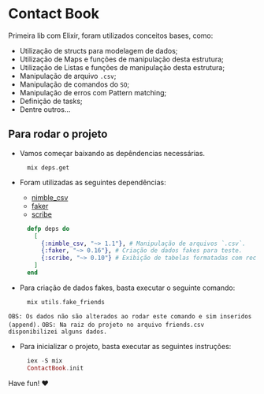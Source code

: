 # Contact Book

Primeira lib com Elixir, foram utilizados conceitos bases, como:

- Utilização de structs para modelagem de dados;
- Utilização de Maps e funções de manipulação desta estrutura;
- Utilização de Listas e funções de manipulação desta estrutura;
- Manipulação de arquivo `.csv`;
- Manipulação de comandos do `SO`;
- Manipulação de erros com Pattern matching;
- Definição de tasks;
- Dentre outros...

## Para rodar o projeto

- Vamos começar baixando as depêndencias necessárias.
  
  ```terminal
    mix deps.get
  ```

- Foram utilizadas as seguintes dependências:
  - [nimble_csv](https://github.com/dashbitco/nimble_csv)
  - [faker](https://github.com/elixirs/faker)
  - [scribe](https://github.com/codedge-llc/scribe)
  
  ```elixir
    defp deps do
      [
        {:nimble_csv, "~> 1.1"}, # Manipulação de arquivos `.csv`.
        {:faker, "~> 0.16"}, # Criação de dados fakes para teste.
        {:scribe, "~> 0.10"} # Exibição de tabelas formatadas com recurso de paginação.
      ]
    end
  ```

- Para criação de dados fakes, basta executar o seguinte comando:
  
  ```elixir
    mix utils.fake_friends
  ```

`OBS: Os dados não são alterados ao rodar este comando e sim inseridos (append).`
`OBS: Na raiz do projeto no arquivo friends.csv disponibilizei alguns dados.`

- Para inicializar o projeto, basta executar as seguintes instruções:
  
  ```elixir
    iex -S mix 
    ContactBook.init
  ```

Have fun! ❤️